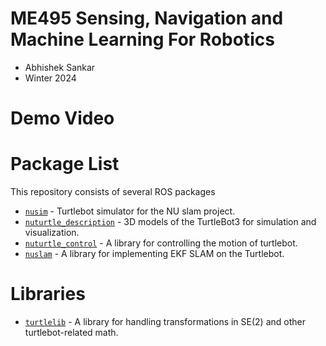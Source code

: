# ME495 Sensing, Navigation and Machine Learning For Robotics
* Abhishek Sankar
* Winter 2024

# Demo Video

# Package List
This repository consists of several ROS packages
- [`nusim`](nusim) - Turtlebot simulator for the NU slam project.
- [`nuturtle_description`](nuturtle_description) - 3D models of the TurtleBot3 for simulation and visualization.
- [`nuturtle_control`](nuturtle_control) - A library for controlling the motion of turtlebot.
- [`nuslam`](nuslam) - A library for implementing EKF SLAM on the Turtlebot.

# Libraries
- [`turtlelib`](turtlelib) - A library for handling transformations in SE(2) and other turtlebot-related math.

